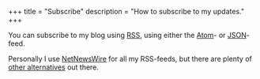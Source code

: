 +++
title = "Subscribe"
description = "How to subscribe to my updates."
+++

You can subscribe to my blog using [RSS][rss_wiki], using either the
[Atom][atom]- or [JSON][json]-feed.

Personally I use [NetNewsWire](https://netnewswire.com) for all my RSS-feeds,
but there are plenty of
[other alternatives](https://alternativeto.net/software/netnewswire/) out there.

[rss_wiki]: https://en.wikipedia.org/wiki/RSS
[atom]: /rss.xml
[json]: /feed.json
